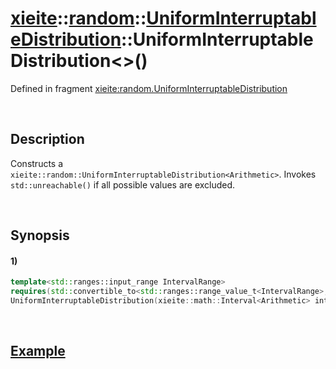 # [xieite](../../../../../../xieite.md)\:\:[random](../../../../../../random.md)\:\:[UniformInterruptableDistribution<Arithmetic>](../../../../uniform_interruptable_distribution.md)\:\:UniformInterruptableDistribution\<\>\(\)
Defined in fragment [xieite:random.UniformInterruptableDistribution](../../../../../../../src/random/uniform_interruptable_distribution.cpp)

&nbsp;

## Description
Constructs a `xieite::random::UniformInterruptableDistribution<Arithmetic>`. Invokes `std::unreachable()` if all possible values are excluded.

&nbsp;

## Synopsis
#### 1)
```cpp
template<std::ranges::input_range IntervalRange>
requires(std::convertible_to<std::ranges::range_value_t<IntervalRange>, xieite::math::Interval<Arithmetic>>)
UniformInterruptableDistribution(xieite::math::Interval<Arithmetic> interval, IntervalRange&& interruptions) noexcept;
```

&nbsp;

## [Example](../../../../uniform_interruptable_distribution.md#Example)
